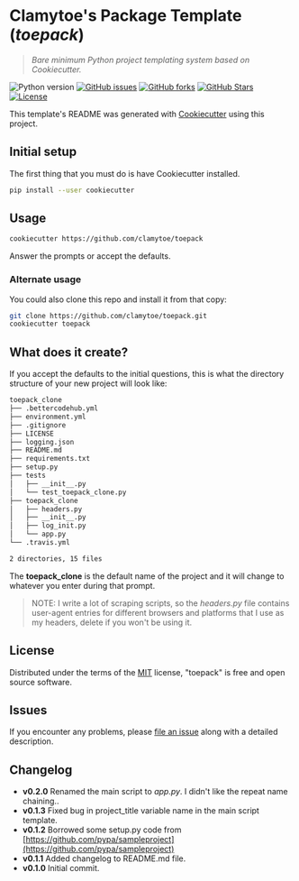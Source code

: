 # Clamytoe's Package Template (*toepack*)
> *Bare minimum Python project templating system based on Cookiecutter.*

![Python version][python-version]
[![GitHub issues][issues-image]][issues-url]
[![GitHub forks][fork-image]][fork-url]
[![GitHub Stars][stars-image]][stars-url]
[![License][license-image]][license-url]

This template's README was generated with [Cookiecutter](https://github.com/audreyr/cookiecutter) using this project.

## Initial setup
The first thing that you must do is have Cookiecutter installed.

```bash
pip install --user cookiecutter
```

## Usage
```bash
cookiecutter https://github.com/clamytoe/toepack
```
Answer the prompts or accept the defaults.

### Alternate usage
You could also clone this repo and install it from that copy:
```bash
git clone https://github.com/clamytoe/toepack.git
cookiecutter toepack
```

## What does it create?
If you accept the defaults to the initial questions, this is what the directory structure of your new project will look like:
```bash
toepack_clone
├── .bettercodehub.yml
├── environment.yml
├── .gitignore
├── LICENSE
├── logging.json
├── README.md
├── requirements.txt
├── setup.py
├── tests
│   ├── __init__.py
│   └── test_toepack_clone.py
├── toepack_clone
│   ├── headers.py
│   ├── __init__.py
│   ├── log_init.py
│   └── app.py
└── .travis.yml

2 directories, 15 files
```
The **toepack_clone** is the default name of the project and it will change to whatever you enter during that prompt. 

> NOTE: I write a lot of scraping scripts, so the *headers.py* file contains user-agent entries for different browsers and platforms that I use as my headers, delete if you won't be using it.
 
## License
Distributed under the terms of the [MIT](https://opensource.org/licenses/MIT) license, "toepack" is free and open source software.

## Issues
If you encounter any problems, please [file an issue](https://github.com/clamytoe/toepack/issues) along with a detailed description.

## Changelog
* **v0.2.0** Renamed the main script to *app.py*. I didn't like the repeat name chaining..
* **v0.1.3** Fixed bug in project_title variable name in the main script template.
* **v0.1.2** Borrowed some setup.py code from [https://github.com/pypa/sampleproject](https://github.com/pypa/sampleproject)
* **v0.1.1** Added changelog to README.md file.
* **v0.1.0** Initial commit.

[python-version]:https://img.shields.io/badge/python-3.6.6-brightgreen.svg
[issues-image]:https://img.shields.io/github/issues/clamytoe/toepack.svg
[issues-url]:https://github.com/clamytoe/toepack/issues
[fork-image]:https://img.shields.io/github/forks/clamytoe/toepack.svg
[fork-url]:https://github.com/clamytoe/toepack/network
[stars-image]:https://img.shields.io/github/stars/clamytoe/toepack.svg
[stars-url]:https://github.com/clamytoe/toepack/stargazers
[license-image]:https://img.shields.io/github/license/clamytoe/toepack.svg
[license-url]:https://github.com/clamytoe/toepack/blob/master/LICENSE
